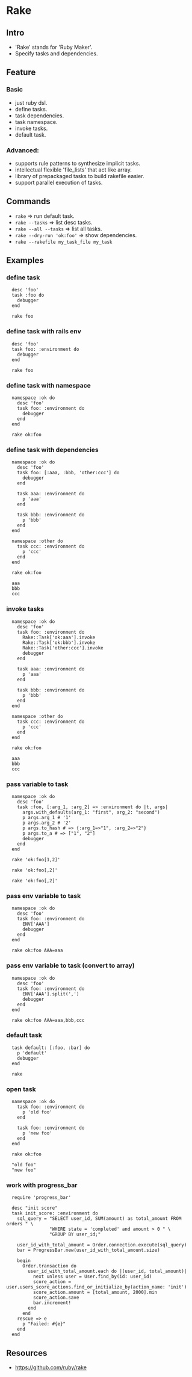 # Rake

## Intro

- 'Rake' stands for 'Ruby Maker'.
- Specify tasks and dependencies.

## Feature

### Basic

- just ruby dsl.
- define tasks.
- task dependencies.
- task namespace.
- invoke tasks.
- default task.

### Advanced:

- supports rule patterns to synthesize implicit tasks.
- intellectual flexible 'file_lists' that act like array.
- library of prepackaged tasks to build rakefile easier.
- support parallel execution of tasks.

## Commands

- `rake` => run default task.
- `rake --tasks` => list desc tasks.
- `rake --all --tasks` => list all tasks.
- `rake --dry-run 'ok:foo'` => show dependencies.
- `rake --rakefile my_task_file my_task`

## Examples

### define task
```
  desc 'foo'
  task :foo do
    debugger
  end

  rake foo
```

### define task with rails env
```
  desc 'foo'
  task foo: :environment do
    debugger
  end

  rake foo
```

### define task with namespace
```
  namespace :ok do
    desc 'foo'
    task foo: :environment do
      debugger
    end
  end

  rake ok:foo
```

### define task with dependencies
```
  namespace :ok do
    desc 'foo'
    task foo: [:aaa, :bbb, 'other:ccc'] do
      debugger
    end

    task aaa: :environment do
      p 'aaa'
    end

    task bbb: :environment do
      p 'bbb'
    end
  end

  namespace :other do
    task ccc: :environment do
      p 'ccc'
    end
  end

  rake ok:foo

  aaa
  bbb
  ccc
```

### invoke tasks
```
  namespace :ok do
    desc 'foo'
    task foo: :environment do
      Rake::Task['ok:aaa'].invoke
      Rake::Task['ok:bbb'].invoke
      Rake::Task['other:ccc'].invoke
      debugger
    end

    task aaa: :environment do
      p 'aaa'
    end

    task bbb: :environment do
      p 'bbb'
    end
  end

  namespace :other do
    task ccc: :environment do
      p 'ccc'
    end
  end

  rake ok:foo

  aaa
  bbb
  ccc
```

### pass variable to task
```
  namespace :ok do
    desc 'foo'
    task :foo, [:arg_1, :arg_2] => :environment do |t, args|
      args.with_defaults(arg_1: "first", arg_2: "second")
      p args.arg_1 # '1'
      p args.arg_2 # '2'
      p args.to_hash # => {:arg_1=>"1", :arg_2=>"2"}
      p args.to_a # => ["1", "2"]
      debugger
    end
  end

  rake 'ok:foo[1,2]'

  rake 'ok:foo[,2]'

  rake 'ok:foo[,2]'
```

### pass env variable to task
```
  namespace :ok do
    desc 'foo'
    task foo: :environment do
      ENV['AAA']
      debugger
    end
  end

  rake ok:foo AAA=aaa
```

### pass env variable to task (convert to array)
```
  namespace :ok do
    desc 'foo'
    task foo: :environment do
      ENV['AAA'].split(',')
      debugger
    end
  end

  rake ok:foo AAA=aaa,bbb,ccc
```

### default task
```
  task default: [:foo, :bar] do
    p 'default'
    debugger
  end

  rake
```

### open task
```
  namespace :ok do
    task foo: :environment do
      p 'old foo'
    end

    task foo: :environment do
      p 'new foo'
    end
  end

  rake ok:foo

  "old foo"
  "new foo"
```

### work with progress_bar
```
  require 'progress_bar'

  desc "init score"
  task init_score: :environment do
    sql_query = "SELECT user_id, SUM(amount) as total_amount FROM orders " \
                "WHERE state = 'completed' and amount > 0 " \
                "GROUP BY user_id;"

    user_id_with_total_amount = Order.connection.execute(sql_query)
    bar = ProgressBar.new(user_id_with_total_amount.size)

    begin
      Order.transaction do
        user_id_with_total_amount.each do |(user_id, total_amount)|
          next unless user = User.find_by(id: user_id)
          score_action = user.users_score_actions.find_or_initialize_by(action_name: 'init')
          score_action.amount = [total_amount, 2000].min
          score_action.save
          bar.increment!
        end
      end
    rescue => e
      p "Failed: #{e}"
    end
  end
```

## Resources

- https://github.com/ruby/rake

